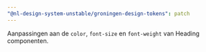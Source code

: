 ```yaml
---
"@nl-design-system-unstable/groningen-design-tokens": patch
---
```


Aanpassingen aan de `color`, `font-size` en `font-weight` van Heading componenten.

